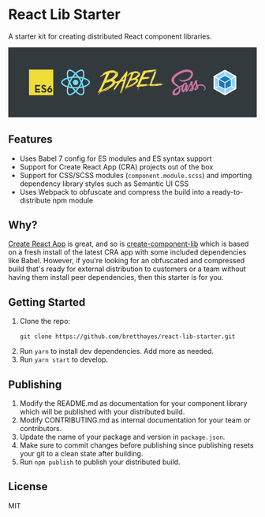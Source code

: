 # React Lib Starter

A starter kit for creating distributed React component libraries.

![React Lib Starter](readmeBanner.png)


## Features

- Uses Babel 7 config for ES modules and ES syntax support
- Support for Create React App (CRA) projects out of the box
- Support for CSS/SCSS modules (`component.module.scss`) and importing dependency library styles such as Semantic UI CSS
- Uses Webpack to obfuscate and compress the build into a ready-to-distribute npm module

## Why?

[Create React App](https://github.com/facebook/create-react-app) is great, and so is [create-component-lib](https://github.com/aakashns/create-component-lib) which is based on a fresh install of the latest CRA app with some included dependencies like Babel. However, if you're looking for an obfuscated and compressed build that's ready for external distribution to customers or a team without having them install peer dependencies, then this starter is for you.

## Getting Started

1. Clone the repo:
    ```
    git clone https://github.com/bretthayes/react-lib-starter.git
    ```
2. Run `yarn` to install dev dependencies. Add more as needed.
3. Run `yarn start` to develop.

## Publishing

1. Modify the README.md as documentation for your component library which will be published with your distributed build.
2. Modify CONTRIBUTING.md as internal documentation for your team or contributors.
3. Update the name of your package and version in `package.json`.
4. Make sure to commit changes before publishing since publishing resets your git to a clean state after building.
5. Run `npm publish` to publish your distributed build.

## License

MIT
